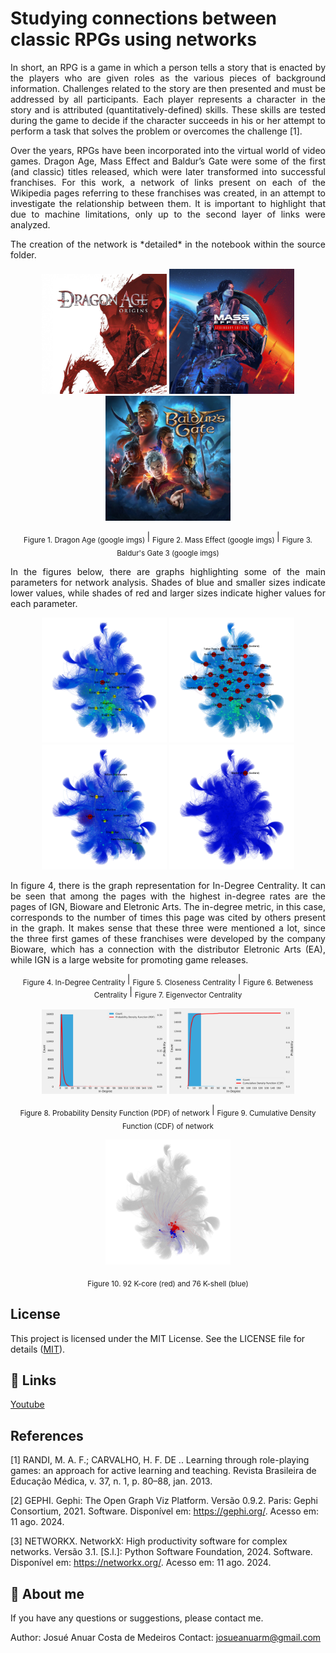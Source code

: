 # Studying connections between classic RPGs using networks

<p align="justify"> 
In short, an RPG is a game in which a person tells a story that is enacted by the players who are given roles as the various pieces of background information. Challenges related to the story are then presented and must be addressed by all participants. Each player represents a character in the story and is attributed (quantitatively-defined) skills. These skills are tested during the game to decide if the character succeeds in his or her attempt to perform a task that solves the problem or overcomes the challenge [1].
</p>

<p align="justify"> 
Over the years, RPGs have been incorporated into the virtual world of video games. Dragon Age, Mass Effect and Baldur’s Gate were some of the first (and classic) titles released, which were later transformed into successful franchises. For this work, a network of links present on each of the Wikipedia pages referring to these franchises was created, in an attempt to investigate the relationship between them. It is important to highlight that due to machine limitations, only up to the second layer of links were analyzed.
</p>

<p align="justify"> 
The creation of the network is *detailed* in the notebook within the source folder.
</p>

<p align="center">
  <img src="imgs/dg.jpg" alt="Imagem 1" width="200">
  <img src="imgs/me.jpg" alt="Imagem 2" width="200">
  <img src="imgs/bg.jpeg" alt="Imagem 3" width="200">
</p>

<p align="center">
  <sub>Figure 1. Dragon Age (google imgs) </sub> | <sub>Figure 2. Mass Effect (google imgs) </sub> | <sub>Figure 3. Baldur's Gate 3 (google imgs) </sub>
</p>

<p align="justify"> 
In the figures below, there are graphs highlighting some of the main parameters for network analysis. Shades of blue and smaller sizes indicate lower values, while shades of red and larger sizes indicate higher values ​​for each parameter.
</p>

<p align="center">
  <img src="imgs/indegree.png" alt="Imagem 1" width="200">
  <img src="imgs/closeness.png" alt="Imagem 2" width="200">
  <img src="imgs/betweness.png" alt="Imagem 3" width="200">
  <img src="imgs/eighen.png" alt="Imagem 4" width="200">
</p>

<p align="justify"> 
In figure 4, there is the graph representation for In-Degree Centrality. It can be seen that among the pages with the highest in-degree rates are the pages of IGN, Bioware and Eletronic Arts. The in-degree metric, in this case, corresponds to the number of times this page was cited by others present in the graph. It makes sense that these three were mentioned a lot, since the three first games of these franchises were developed by the company Bioware, which has a connection with the distributor Eletronic Arts (EA), while IGN is a large website for promoting game releases.
</p>

<p align="center">
  <sub>Figure 4. In-Degree Centrality </sub> | <sub>Figure 5. Closeness Centrality </sub> | <sub>Figure 6. Betweness Centrality </sub> | <sub>Figure 7. Eigenvector Centrality </sub>
</p>

<p align="center">
  <img src="imgs/probability.png" alt="Imagem 1" width="200">
  <img src="imgs/cumulative.png" alt="Imagem 2" width="200">
</p>

<p align="center">
  <sub>Figure 8. Probability Density Function (PDF) of network </sub> | <sub>Figure 9. Cumulative Density Function (CDF) of network </sub>
</p>

<p align="center">
  <img src="imgs/kcore92kshell76.png" alt="Imagem 1" width="200">
</p>

<p align="center">
  <sub>Figure 10. 92 K-core (red) and 76 K-shell (blue) </sub>
</p>

## License
This project is licensed under the MIT License. See the LICENSE file for details ([MIT](https://choosealicense.com/licenses/mit/)).


## 🔗 Links
[Youtube](https://youtube.com)


## References

[1] RANDI, M. A. F.; CARVALHO, H. F. DE .. Learning through role-playing games: an approach for active learning and teaching. Revista Brasileira de Educação Médica, v. 37, n. 1, p. 80–88, jan. 2013. 

[2] GEPHI. Gephi: The Open Graph Viz Platform. Versão 0.9.2. Paris: Gephi Consortium, 2021. Software. Disponível em: https://gephi.org/. Acesso em: 11 ago. 2024.

[3] NETWORKX. NetworkX: High productivity software for complex networks. Versão 3.1. [S.l.]: Python Software Foundation, 2024. Software. Disponível em: https://networkx.org/. Acesso em: 11 ago. 2024.
 

## 🚀 About me
If you have any questions or suggestions, please contact me.

Author: Josué Anuar Costa de Medeiros
Contact: josueanuarm@gmail.com


